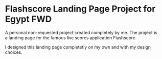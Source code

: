 # Flashscore Landing Page Project for Egypt FWD
A personal non-requested project created completely by me. The project is a landing page for the famous live scores application Flashscore.

I designed this landing page completetly on my own and with my design choices.
